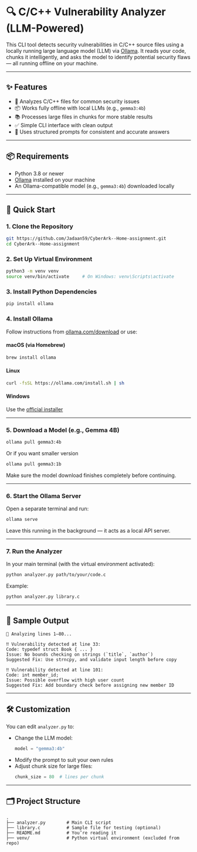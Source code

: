 # 🔍 C/C++ Vulnerability Analyzer (LLM-Powered)

This CLI tool detects security vulnerabilities in C/C++ source files using a locally running large language model (LLM) via [Ollama](https://ollama.com). It reads your code, chunks it intelligently, and asks the model to identify potential security flaws — all running offline on your machine.

---

## ✨ Features

- 🔐 Analyzes C/C++ files for common security issues
- 📦 Works fully offline with local LLMs (e.g., `gemma3:4b`)
- 📚 Processes large files in chunks for more stable results
- ✅ Simple CLI interface with clean output
- 💬 Uses structured prompts for consistent and accurate answers

---

## 📦 Requirements

- Python 3.8 or newer
- [Ollama](https://ollama.com) installed on your machine
- An Ollama-compatible model (e.g., `gemma3:4b`) downloaded locally

---

## 🚀 Quick Start

### 1. Clone the Repository

```bash
git https://github.com/Jadaan59/CyberArk--Home-assignment.git
cd CyberArk--Home-assignment
```

### 2. Set Up Virtual Environment

```bash
python3 -m venv venv
source venv/bin/activate     # On Windows: venv\Scripts\activate
```

### 3. Install Python Dependencies

```bash
pip install ollama
```

### 4. Install Ollama

Follow instructions from [ollama.com/download](https://ollama.com/download) or use:

#### macOS (via Homebrew)
```bash
brew install ollama
```

#### Linux
```bash
curl -fsSL https://ollama.com/install.sh | sh
```

#### Windows
Use the [official installer](https://ollama.com/download)

---

### 5. Download a Model (e.g., Gemma 4B)

```bash
ollama pull gemma3:4b
```
Or if you want smaller version 
```bash
ollama pull gemma3:1b
```
Make sure the model download finishes completely before continuing.

---

### 6. Start the Ollama Server

Open a separate terminal and run:

```bash
ollama serve
```

Leave this running in the background — it acts as a local API server.

---

### 7. Run the Analyzer

In your main terminal (with the virtual environment activated):

```bash
python analyzer.py path/to/your/code.c
```

Example:

```bash
python analyzer.py library.c
```

---

## 🧠 Sample Output

```text
🔎 Analyzing lines 1–80...

‼️ Vulnerability detected at line 33:
Code: typedef struct Book { ... }
Issue: No bounds checking on strings (`title`, `author`)
Suggested Fix: Use strncpy, and validate input length before copy

‼️ Vulnerability detected at line 101:
Code: int member_id;
Issue: Possible overflow with high user count
Suggested Fix: Add boundary check before assigning new member ID
```

---

## 🛠 Customization

You can edit `analyzer.py` to:

- Change the LLM model:
  ```python
  model = "gemma3:4b"
  ```
- Modify the prompt to suit your own rules
- Adjust chunk size for large files:
  ```python
  chunk_size = 80  # lines per chunk
  ```

---

## 🗂 Project Structure

```
.
├── analyzer.py        # Main CLI script
├── library.c          # Sample file for testing (optional)
├── README.md          # You’re reading it
├── venv/              # Python virtual environment (excluded from repo)
```

